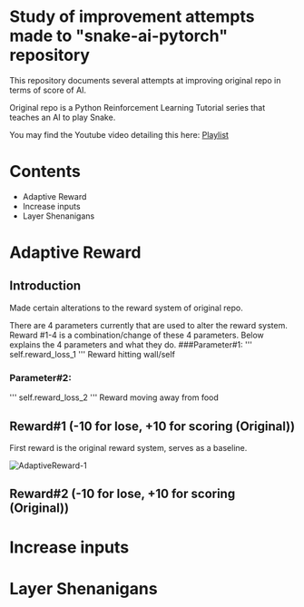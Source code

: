 # Study of improvement attempts made to "snake-ai-pytorch" repository

This repository documents several attempts at improving original repo in terms of score of AI.

Original repo is a Python Reinforcement Learning Tutorial series that teaches an AI to play Snake.

You may find the Youtube video detailing this here: [Playlist](https://www.youtube.com/playlist?list=PLqnslRFeH2UrDh7vUmJ60YrmWd64mTTKV)

# Contents

- Adaptive Reward
- Increase inputs
- Layer Shenanigans

# Adaptive Reward

## Introduction
Made certain alterations to the reward system of original repo.

There are 4 parameters currently that are used to alter the reward system. Reward #1-4 is a combination/change of these 4 parameters. 
Below explains the 4 parameters and what they do.
###Parameter#1: 
'''
self.reward_loss_1
'''
Reward hitting wall/self
### Parameter#2:
'''
self.reward_loss_2
'''
Reward moving away from food

## Reward#1 (-10 for lose, +10 for scoring (Original))
First reward is the original reward system, serves as a baseline.

![AdaptiveReward-1](https://github.com/user-attachments/assets/b00f7c67-90b5-4212-ae78-a0571b93b95e)

## Reward#2 (-10 for lose, +10 for scoring (Original))
# Increase inputs

# Layer Shenanigans
